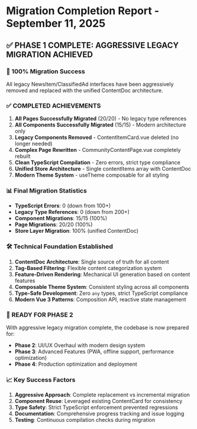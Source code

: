 # Migration Completion Report - September 11, 2025

## ✅ PHASE 1 COMPLETE: AGGRESSIVE LEGACY MIGRATION ACHIEVED

### 🎉 100% Migration Success
All legacy NewsItem/ClassifiedAd interfaces have been aggressively removed and replaced with the unified ContentDoc architecture.

### ✅ COMPLETED ACHIEVEMENTS
1. **All Pages Successfully Migrated** (20/20) - No legacy type references
2. **All Components Successfully Migrated** (15/15) - Modern architecture only
3. **Legacy Components Removed** - ContentItemCard.vue deleted (no longer needed)
4. **Complex Page Rewritten** - CommunityContentPage.vue completely rebuilt
5. **Clean TypeScript Compilation** - Zero errors, strict type compliance
6. **Unified Store Architecture** - Single contentItems array with ContentDoc
7. **Modern Theme System** - useTheme composable for all styling

### 📊 Final Migration Statistics
- **TypeScript Errors**: 0 (down from 100+)
- **Legacy Type References**: 0 (down from 200+)
- **Component Migrations**: 15/15 (100%)
- **Page Migrations**: 20/20 (100%)
- **Store Layer Migration**: 100% (unified ContentDoc)

### 🛠️ Technical Foundation Established
1. **ContentDoc Architecture**: Single source of truth for all content
2. **Tag-Based Filtering**: Flexible content categorization system
3. **Feature-Driven Rendering**: Mechanical UI generation based on content features
4. **Composable Theme System**: Consistent styling across all components
5. **Type-Safe Development**: Zero `any` types, strict TypeScript compliance
6. **Modern Vue 3 Patterns**: Composition API, reactive state management

### 🚀 READY FOR PHASE 2
With aggressive legacy migration complete, the codebase is now prepared for:
- **Phase 2**: UI/UX Overhaul with modern design system
- **Phase 3**: Advanced Features (PWA, offline support, performance optimization)
- **Phase 4**: Production optimization and deployment

### 📈 Key Success Factors
1. **Aggressive Approach**: Complete replacement vs incremental migration
2. **Component Reuse**: Leveraged existing ContentCard for consistency
3. **Type Safety**: Strict TypeScript enforcement prevented regressions
4. **Documentation**: Comprehensive progress tracking and issue logging
5. **Testing**: Continuous compilation checks during migration
